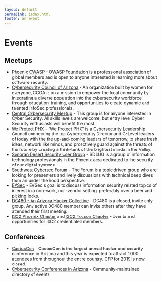 ```yaml
---
layout: default
permalink: index.html
footer: an event
---
```


# Events

## Meetups

* [Phoenix OWASP](https://www.owasp.org/index.php/Phoenix) - OWASP Foundation is a professional association of global members and is open to anyone interested in learning more about software security.
* [Cybersecurity Council of Arizona](https://ccofaz.org/) - An organization built by women for everyone, CCOA is on a mission to empower the local community by integrating a diverse population into the cybersecurity workforce through education, training, and opportunities to create dynamic and talented InfoSec professionals.
* [Central Cybersecurity Meetup](https://www.meetup.com/Central-Cyber-Security-Meetup/) - This group is for anyone interested in Cyber Security. All skills levels are welcome, but entry level Cyber Security enthusiasts will benefit the most.
* [We Protect PHX](https://www.meetup.com/We-Protect-PHX/) - "We Protect PHX” is a Cybersecurity Leadership Council connecting the top Cybersecurity Director and C-Level leaders of today with the the up-and-coming leaders of tomorrow, to share fresh ideas, network like minds, and proactively guard against the threats of the future by creating a think-tank of the brightest minds in the Valley.
* [Sonoran Desert Security User Group](https://sdsug.org/) - SDSUG is a group of information technology professionals in the Phoenix area dedicated to the security of our digital systems. 
* [Southwest Cybersec Forum](http://www.southwestcybersecforum.com/) - The Forum is a topic driven group who are looking for presenters and lively discussions with technical deep dives from an under the hood perspective. 
* [EVSec](https://www.meetup.com/evsecaz/) - EVSec's goal is to discuss information security related topics of interest in a non-work, non-vendor setting; preferably over a beer and picking locks.
* [DC480 - An Arizona Hacker Collective](https://dc480.io/index.html) - DC480 is a closed, invite only group. Any active DC480 member can invite others after they have attended their first meeting.
* [ISC2 Phoenix Chapter](https://isc2chapter-phoenix.org/) and [ISC2 Tucson Chapter](http://www.isc2chapter-tucson.org/) - Events and opportunities for ISC2 credentialed members.

## Conferences

* [CactusCon](https://www.cactuscon.com/) - CactusCon is the largest annual hacker and security conference in Arizona and this year is expected to attract 1,000 attendees from throughout the entire country. CFP for 2019 is now closed.
* [Cybersecurity Conferences in Arizona](https://infosec-conferences.com/us-state/arizona/) - Community-maintained directory of events.
